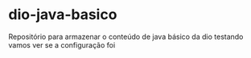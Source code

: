 # dio-java-basico
Repositório para armazenar o conteúdo de java básico da dio
testando
vamos ver se a configuração foi
